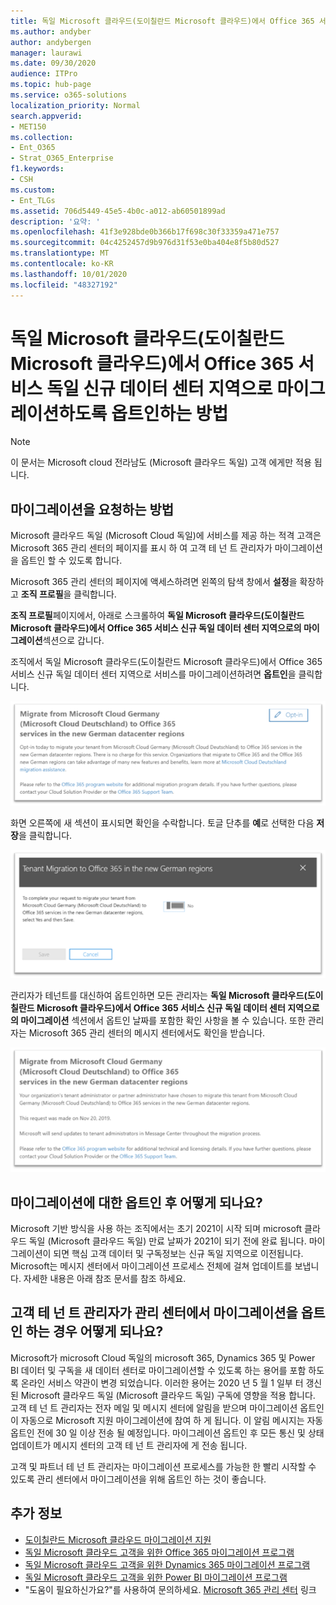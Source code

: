 ```yaml
---
title: 독일 Microsoft 클라우드(도이칠란드 Microsoft 클라우드)에서 Office 365 서비스 독일 신규 데이터 센터 지역으로 마이그레이션하도록 옵트인하는 방법
ms.author: andyber
author: andybergen
manager: laurawi
ms.date: 09/30/2020
audience: ITPro
ms.topic: hub-page
ms.service: o365-solutions
localization_priority: Normal
search.appverid:
- MET150
ms.collection:
- Ent_O365
- Strat_O365_Enterprise
f1.keywords:
- CSH
ms.custom:
- Ent_TLGs
ms.assetid: 706d5449-45e5-4b0c-a012-ab60501899ad
description: '요약: '
ms.openlocfilehash: 41f3e928bde0b366b17f698c30f33359a471e757
ms.sourcegitcommit: 04c4252457d9b976d31f53e0ba404e8f5b80d527
ms.translationtype: MT
ms.contentlocale: ko-KR
ms.lasthandoff: 10/01/2020
ms.locfileid: "48327192"
---
```

# <a name="how-to-opt-in-for-migration-from-microsoft-cloud-germany-microsoft-cloud-deutschland-to-office-365-services-in-the-new-german-datacenter-regions"></a>독일 Microsoft 클라우드(도이칠란드 Microsoft 클라우드)에서 Office 365 서비스 독일 신규 데이터 센터 지역으로 마이그레이션하도록 옵트인하는 방법

>[!Note]
>이 문서는 Microsoft cloud 전라남도 (Microsoft 클라우드 독일) 고객 에게만 적용 됩니다.
>

## <a name="how-to-request-migration"></a>마이그레이션을 요청하는 방법

Microsoft 클라우드 독일 (Microsoft Cloud 독일)에 서비스를 제공 하는 적격 고객은 Microsoft 365 관리 센터의 페이지를 표시 하 여 고객 테 넌 트 관리자가 마이그레이션을 옵트인 할 수 있도록 합니다.

Microsoft 365 관리 센터의 페이지에 액세스하려면 왼쪽의 탐색 창에서 **설정**을 확장하고 **조직 프로필**을 클릭합니다.

**조직 프로필**페이지에서, 아래로 스크롤하여 **독일 Microsoft 클라우드(도이칠란드 Microsoft 클라우드)에서 Office 365 서비스 신규 독일 데이터 센터 지역으로의 마이그레이션**섹션으로 갑니다.

조직에서 독일 Microsoft 클라우드(도이칠란드 Microsoft 클라우드)에서 Office 365 서비스 신규 독일 데이터 센터 지역으로 서비스를 마이그레이션하려면 **옵트인**을 클릭합니다.
 
![옵트인 소개](../media/ms-cloud-germany-migration-opt-in/tenant-migration.png)

화면 오른쪽에 새 섹션이 표시되면 확인을 수락합니다. 토글 단추를 **예**로 선택한 다음 **저장**을 클릭합니다.
 
![옵트인 수락](../media/ms-cloud-germany-migration-opt-in/tenant-migration-new-regions.png)

관리자가 테넌트를 대신하여 옵트인하면 모든 관리자는 **독일 Microsoft 클라우드(도이칠란드 Microsoft 클라우드)에서 Office 365 서비스 신규 독일 데이터 센터 지역으로의 마이그레이션** 섹션에서 옵트인 날짜를 포함한 확인 사항을 볼 수 있습니다. 또한 관리자는 Microsoft 365 관리 센터의 메시지 센터에서도 확인을 받습니다. 
 
![옵트인 확인](../media/ms-cloud-germany-migration-opt-in/tenant-migration2.png)

## <a name="what-happens-after-opting-in-for-migration"></a>마이그레이션에 대한 옵트인 후 어떻게 되나요?

Microsoft 기반 방식을 사용 하는 조직에서는 초기 2021이 시작 되며 microsoft 클라우드 독일 (Microsoft 클라우드 독일) 만료 날짜가 2021이 되기 전에 완료 됩니다.  마이그레이션이 되면 핵심 고객 데이터 및 구독정보는 신규 독일 지역으로 이전됩니다.   Microsoft는 메시지 센터에서 마이그레이션 프로세스 전체에 걸쳐 업데이트를 보냅니다.  자세한 내용은 아래 참조 문서를 참조 하세요.

## <a name="what-happens-if-the-customer-tenant-administrator-does-not-opt-in-for-migration-in-admin-center"></a>고객 테 넌 트 관리자가 관리 센터에서 마이그레이션을 옵트인 하는 경우 어떻게 되나요?

Microsoft가 microsoft Cloud 독일의 microsoft 365, Dynamics 365 및 Power BI 데이터 및 구독을 새 데이터 센터로 마이그레이션할 수 있도록 하는 용어를 포함 하도록 온라인 서비스 약관이 변경 되었습니다. 이러한 용어는 2020 년 5 월 1 일부 터 갱신 된 Microsoft 클라우드 독일 (Microsoft 클라우드 독일) 구독에 영향을 적용 합니다.  고객 테 넌 트 관리자는 전자 메일 및 메시지 센터에 알림을 받으며 마이그레이션 옵트인이 자동으로 Microsoft 지원 마이그레이션에 참여 하 게 됩니다. 이 알림 메시지는 자동 옵트인 전에 30 일 이상 전송 될 예정입니다.  마이그레이션 옵트인 후 모든 통신 및 상태 업데이트가 메시지 센터의 고객 테 넌 트 관리자에 게 전송 됩니다.

고객 및 파트너 테 넌 트 관리자는 마이그레이션 프로세스를 가능한 한 빨리 시작할 수 있도록 관리 센터에서 마이그레이션을 위해 옵트인 하는 것이 좋습니다.

## <a name="more-information"></a>추가 정보

- [도이칠란드 Microsoft 클라우드 마이그레이션 지원](https://aka.ms/germanymigrateassist)
- [독일 Microsoft 클라우드 고객을 위한 Office 365 마이그레이션 프로그램](https://aka.ms/office365germanymove)
- [독일 Microsoft 클라우드 고객을 위한 Dynamics 365 마이그레이션 프로그램](https://aka.ms/d365ceoptin)
- [독일 Microsoft 클라우드 고객을 위한 Power BI 마이그레이션 프로그램](https://aka.ms/pbioptin)
- "도움이 필요하신가요?"를 사용하여 문의하세요. [Microsoft 365 관리 센터](https://portal.office.de/) 링크
